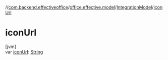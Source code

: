 //[com.backend.effectiveoffice](IdeaProjects/labs-office-elevator/effectiveOfficeBackend/documentation/gfm/index.md)/[office.effective.model](IdeaProjects/labs-office-elevator/effectiveOfficeBackend/documentation/gfm/com.backend.effectiveoffice/office.effective.model/index.md)/[IntegrationModel](IdeaProjects/labs-office-elevator/effectiveOfficeBackend/documentation/gfm/com.backend.effectiveoffice/office.effective.model/-integration-model/index.md)/[iconUrl](IdeaProjects/labs-office-elevator/effectiveOfficeBackend/documentation/gfm/com.backend.effectiveoffice/office.effective.model/-integration-model/icon-url.md)

# iconUrl

[jvm]\
var [iconUrl](IdeaProjects/labs-office-elevator/effectiveOfficeBackend/documentation/gfm/com.backend.effectiveoffice/office.effective.model/-integration-model/icon-url.md): [String](https://kotlinlang.org/api/latest/jvm/stdlib/kotlin/-string/index.html)
